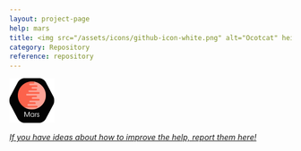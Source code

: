 ```yaml
---
layout: project-page
help: mars
title: <img src="/assets/icons/github-icon-white.png" alt="Ocotcat" height="30" width="30"> MARS Repository>
category: Repository
reference: repository
---
```


<a href="https://github.com/CIRDLES/Mars" target="_blank">

<img src="https://raw.githubusercontent.com/CIRDLES/DRAKE/master/logos/MARS/MarsLogo.png" alt="link to Mars repository" height="80" width="80">

</a>

[*If you have ideas about how to improve the help, report them here!*](https://github.com/CIRDLES/MARS/issues/new)

